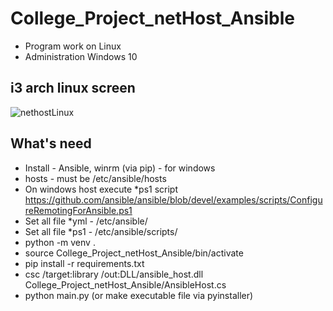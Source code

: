 # College_Project_netHost_Ansible
- Program work on Linux
- Administration Windows 10

## i3 arch linux screen
![nethostLinux](https://user-images.githubusercontent.com/80000258/190925481-758db023-09b5-493d-8007-ca4e180306c8.png)

## What's need
- Install - Ansible, winrm (via pip) - for windows
- hosts - must be /etc/ansible/hosts
- On windows host execute *ps1 script https://github.com/ansible/ansible/blob/devel/examples/scripts/ConfigureRemotingForAnsible.ps1
- Set all file *yml - /etc/ansible/
- Set all file *ps1 - /etc/ansible/scripts/
- python -m venv .
- source College_Project_netHost_Ansible/bin/activate
- pip install -r requirements.txt
- csc /target:library /out:DLL/ansible_host.dll College_Project_netHost_Ansible/AnsibleHost.cs
- python main.py (or make executable file via pyinstaller)
